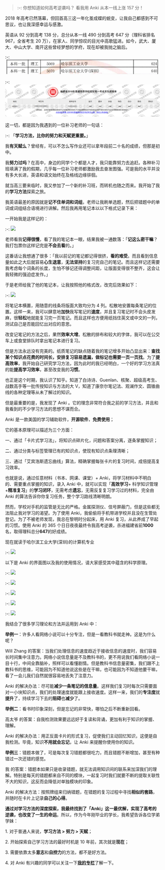 > :-: 你想知道如何高考逆袭吗？ 看我用 Anki 从本一线上涨 157 分！

2018 年高考已然落幕，但回首高三这一年化茧成蝶的蜕变，让我自己都感到不可思议，也让我深感幸运与感激。

英语从 92 分到高考 138 分，总分从本一线 490 分到高考 647 分（理科省排名 967，全省考生 20 万），在家人、同学惊叹的目光中高歌猛进。如今，武大、厦大、中山大学、南开这些曾经梦想的学府，现在却被我抛之脑后。

:-: ![](../images/screenshot_1593453028602.png)

:-: ![](../images/screenshot_1593453181673.png)

这一切，都是因为我遇到的一位补习老师的一句话：

:-: 「**学习方法，比你的努力和天赋更重要。**」

我**有天赋么**？曾经有，可以不怎么写作业还可以拿年段前二十名的成绩，但那是初中。

我**努力过吗**？在高中，身边的同学个个都是人才，我只能靠努力去追赶。各种补习班填满了我的假期，几乎每一位补习老师都激励我去奋发图强。可是我的水平并没有多大长进，英语和语文始终在及格线边缘徘徊。

就当高三要来临时，我又参加了一个新的补习班，而转机也随之而来。我开始了我的**学习方法**探索之旅。

我英语最差的原因就是**记不住单词和词组**，老师让我刷单选题，然后把错题中的单词或词组结合语境进行讲解。然后我再用笔记本以以下格式记录下来：

一开始我是这样记的：

:-: ![](https://pic4.zhimg.com/80/v2-d3a0b13d1b386828b2fc7b0cf910c513_720w.jpg)

老师看我**记得很慢**，看了我的笔记本一眼，结果我被一通数落：「**记这么密干嘛**？我打包票你这样记完是**不会去看**的。」

这番话让我想通了很多：「我以前记的笔记都记得很挤，**看的难受**。而且看到信息量如此之大后就容易**心生退意**，**无法坚持**的复习完自己的笔记。而且这样记还需要我考虑每个词条的长度，生怕不够记还得调整间距，让版面变得很不整齐，这会让我轻微的强迫症发作。」

于是老师给我了他的笔记本，让我按照他的格式改，改完后效果如下：

:-: ![](https://pic1.zhimg.com/80/v2-b83fd86651ec08adde6748dd5872f4bc_720w.jpg)

将笔记本横置，用随意的线条将版面大致均分为 4 列。松散地安置每条笔记的位置。这样一来，我可以肆意地**加快**我写笔记的**速度**，并且复习笔记时不会头皮发麻，很**轻松**地就能复习完一页笔记。而且这样也方便用纸挡住英文或中文的一列，测试自己是否能回忆出对应的意思。

改变记笔记的方法之后，果然**效率大增**。松散的排布和较大的字体，我可以在公交车上或食堂排队时拿出笔记本进行复习。

但是方法永远没有完美的。纸质笔记的缺点随着我的笔记增多开始凸显出来：**查找某个知识点花费的时间长，安排复习容易遗漏，做标记也需要一页一页找**。为了**提高效率**，我开始自己研究学习方法，因为此时的我已经明白，一个好的学习方法真的能**提高学习效率**，甚至改变我的**习惯**。

也正是这个时期，我认识了知乎。知道了白诗诗、Guenlan、核聚、超级高考生、战数高手等一批传授知识与方法的大 V，知道了康奈尔笔记法、观澜作文、圆锥曲线的各种定理等从未了解过的知识。

但是最重要的是，我发现了 Anki 。它的理念非常符合我之前的学习方法，并且和我看到的不少学习方法的思想不谋而合。

Anki 是一款美国的学习辅助软件，**开源软件**，**免费使用**；

它的基本原理可以描述为三个方面：

一、通过「卡片式学习法」，将知识点碎片化，问题和答案分离，逐条掌握知识；

二、通过分类与标签管理已有的知识点，使现有知识点条理清晰；

三、通过「艾宾浩斯遗忘曲线」算法，精确掌握每张卡片的复习时间，成倍提高复习效率。

也就是说，通过任意材料（书本、网课、课堂）+ Anki，将学习材料中不明白的、需要重点掌握的知识，录入 Anki 中，就可以实现「**高效学习**\+ 科学知识管理 +**精准复习**」的**学习闭环**，无需考虑**遗忘**，无需反复复习学习过的材料，完全由 Anki 的算法告诉你你复习任务，整个学习路线清晰明朗。

然而，学校对手机的监管是无比的严格。金属探测仪、信号屏蔽门，但是这些都无法阻止我对学习的渴望。为了使用 Anki，我偷偷将手机带进学校并且没在生管处登记。为了不被老师发现，我总在黎明时分起床，用 Anki 复习，从此养成了早起的习惯。使用 Anki 的 365 个日日夜夜最终令我高考逆袭，杀进福建省前**1000**名，取得理科总分**647**的好成绩。

现在就读于哈尔滨工业大学(深圳)的计算机专业

:-: ![](https://pic2.zhimg.com/80/v2-4fe0c58b24d58fa4640650a7851ad4b5_720w.jpg)

以下是 Anki 的界面图以及我的使用情况，请大家感受其中蕴含的科学原理。

:-: ![](https://pic4.zhimg.com/80/v2-89a052f644caf9f45c002987a3c237db_720w.jpg)

:-: ![](https://pic1.zhimg.com/80/v2-c655c0cdb591a4317d5d52514db9d888_720w.jpg)

:-: ![](https://pic3.zhimg.com/80/v2-320c19c535c24508eeedac04f29b4e8e_720w.jpg)

:-: ![](https://pic4.zhimg.com/80/v2-00a433793295a815f5ca61e82baa8bbb_720w.jpg)

:-: ![](https://pic3.zhimg.com/80/v2-a7aac545b0eca47b7518090043784f6e_720w.jpg)

我结合了很多学习理论和方法并运用到 Anki 中：

**举例一**：许多人看网络小说可以十分专注，但是一看教科书就走神。这是为什么呢？

Will Zhang 的答案：当我们处理信息的速度趋近于接收信息的速度时，我们容易长时间集中注意力。网络小说信息量是不及教科书的，更不用说我们看网络小说一目十行，中间全靠脑补，照样可以看懂剧情。但是教科书信息量密集，我们跟不上教科书的思维，可能因为不知道他说这些是在干嘛，也可能因为不知道他要干嘛，看了一会儿我们自然就很容易地丢失了注意力。

Anki 的解决办法：尽可能**减少一条笔记的信息量**。这样我们复习时每次只需要面对一小块知识点，我们的处理速度就能跟上接收速度。这样一来，我们的**专注度**就**提升**了，持续学习下去的**阻碍**也**减少**了。

**举例二**：看书时印象深刻，但是忘记的非常快，哪怕之后不断重新回看。

高太爷 的答案：自我检测效果要远远好于复读和背诵，更加有利于知识的掌握、理解。

Anki 的解决办法：用正反面卡片的形式复习，促使我们主动回忆知识，这便是自我检测。毕竟，知识**不用就会忘记**，让 Anki 来提醒你使用你的知识。

**举例三**：错题本做了，可是每次复习错题都很吃力，而且错题不断增加，甚至有种错过一次还错的感觉。

我 的答案：错题本如果只是收录错题，就无法调用知识间的联系来加深我们的理解。特别是每天的错题都来自不同的模块，一起复习时我们就要不断的提取关联性不大的知识，这反而会降低对单独模块的印象。

Anki 的解决方法：按照牌组来归纳错题，在错题的复习过程中寻找**相似的套路**，并随时在卡片上记录**自己的心得**。

**通过对学习方法的深度探索，我最终找到了「Anki」这一最优解，实现了高考的逆袭，也改变了一生的命运**。所以，作为今年刚毕业的学长，我希望告诉各位学弟学妹：

1\. 对于普通人来说，**学习方法 > 努力 > 天赋**；

2\. 开始探索自己学习方法的最好时机是 10 年前，其次就是**现在**；

3\. 需要依靠太多**意志**和**自控力**的方法，都不是好方法。

4\. 对 Anki 有兴趣的同学可以关注一下[**我的专栏**](https://zhuanlan.zhihu.com/ankigaokao)了解一下。
